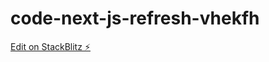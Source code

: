 # code-next-js-refresh-vhekfh

[Edit on StackBlitz ⚡️](https://stackblitz.com/edit/code-next-js-refresh-vhekfh)